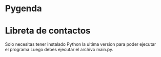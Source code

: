 # Pygenda

# Libreta de contactos

Solo necesitas tener instalado Python la ultima version para poder ejecutar el programa Luego debes ejecutar el archivo main.py.
